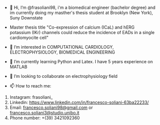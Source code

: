 - 👋 Hi, I’m @frasoliani98, i'm a biomedical engineer (bachelor degree) and im currently doing my masther's thesis student at Brooklyn (New York), Suny Downstate

- Master thesis title "Co-expression of calcium (ICaL) and hERG potassium (IKr) channels could reduce the incidence of EADs in a single cardiomyocite cell"

- 👀 I’m interested in COMPUTATIONAL CARDIOLOGY, ELECTROPHYSIOLOGY, BIOMEDICAL ENGINEERING

- 🌱 I’m currently learning Python and Latex. I have 5 years experience on MATLAB 

- 💞️ I’m looking to collaborate on electrophysiology field

- 📫 How to reach me:
1) Instagram: frasoliani_
2) Linkedin: https://www.linkedin.com/in/francesco-soliani-63ba22233/
3) Email: francesco.soliani98@gmail.com or francesco.soliani3@studio.unibo.it
4) Phone number: +(39) 3421092360

<!---
frasoliani98/frasoliani98 is a ✨ special ✨ repository because its `README.md` (this file) appears on your GitHub profile.
You can click the Preview link to take a look at your changes.
--->
